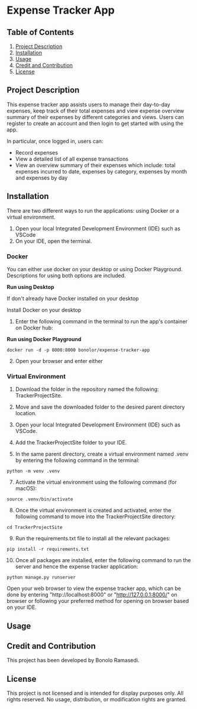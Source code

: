 # Expense Tracker App

## Table of Contents

1. [Project Description](#project_description)
2. [Installation](#installation) 
3. [Usage](#usage)
4. [Credit and Contribution](#credit_and_contribution)
5. [License](#license)

## Project Description <a name="project_description"><a>

This expense tracker app assists users to manage their day-to-day expenses, keep track of their total expenses and view expense overview summary of their expenses by different categories and views. Users can register to create an account and then login to get started with using the app.

In particular, once logged in, users can:

- Record expenses
- View a detailed list of all expense transactions
- View an overview summary of their expenses which include: total expenses incurred to date, expenses by category, expenses by month and expenses by day
  
## Installation <a name="installation"><a> 

There are two different ways to run the applications: using Docker or a virtual environment.

1. Open your local Integrated Development Environment (IDE) such as VSCode
2. On your IDE, open the terminal.

### Docker

You can either use docker on your desktop or using Docker Playground. Descriptions for using both options are included.

**Run using Desktop**

If don't already have Docker installed on your desktop

Install Docker on your desktop


1. Enter the following command in the terminal to run the app's container on Docker hub:

**Run using Docker Playground**

```
docker run -d -p 8000:8000 bonolor/expense-tracker-app
```

2. Open your browser and enter either


### Virtual Environment

1. Download the folder in the repository named the following: TrackerProjectSite.
 
3. Move and save the downloaded folder to the desired parent directory location.
  
4. Open your local Integrated Development Environment (IDE) such as VSCode.
 
5. Add the TrackerProjectSite folder to your IDE.
 
6. In the same parent directory, create a virtual environment named .venv by entering the following command in the terminal:
   
  ```
  python -m venv .venv
  ```
  
7. Activate the virtual environment using the following command (for macOS):
  
  ```
  source .venv/bin/activate
  ```
  
8. Once the virtual environment is created and activated, enter the following command to move into the TrackerProjectSite directory:
  
  ```
  cd TrackerProjectSite
  ```
 
9. Run the requirements.txt file to install all the relevant packages:
  
  ```
  pip install -r requirements.txt
  ```
  
10. Once all packages are installed, enter the following command to run the server and hence the expense tracker application:
  
  ```
  python manage.py runserver
  ```
  
  Open your web browser to view the expense tracker app, which can be done by entering "http://localhost:8000" or "http://127.0.0.1:8000/" on browser or following your preferred method for opening on browser based on your IDE.

  
## Usage <a name="usage"><a>
  
## Credit and Contribution <a name="credit_and_contribution"><a> 

This project has been developed by Bonolo Ramasedi.

## License <a name="license"><a> 
  
This project is not licensed and is intended for display purposes only. All rights reserved. No usage, distribution, or modification rights are granted.

  
  
